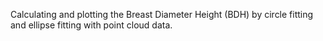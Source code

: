Calculating and plotting the Breast Diameter Height (BDH) by circle fitting and ellipse fitting with point cloud data.

